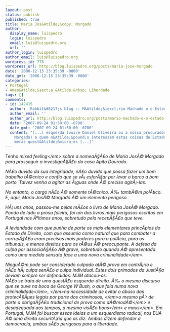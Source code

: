 ```yaml
---
layout: post
status: publish
published: true
title: Maria Jos&Atilde;&copy; Morgado
author:
  display_name: luispedro
  login: luispedro
  email: luis@luispedro.org
  url: ''
author_login: luispedro
author_email: luis@luispedro.org
wordpress_id: 778
wordpress_url: http://blog.luispedro.org/posts/maria-jose-morgado
date: '2006-12-15 23:35:39 -0800'
date_gmt: '2006-12-15 23:35:39 -0800'
categories:
- Portugal
- Amea&Atilde;&sect;a &Atilde;&nbsp; Liberdade
tags: []
comments:
- id: 142415
  author: 'Rabbit&#8217;s blog :: M&Atilde;&iexcl;rio Machado e o Estado de Direito'
  author_email: ''
  author_url: http://blog.luispedro.org/posts/mario-machado-e-o-estado-de-direito
  date: '2007-09-24 01:50:00 -0700'
  date_gmt: '2007-09-24 01:50:00 -0700'
  content: "[...] esquerda (voire Daniel Oliveira ou a nossa procuradora, Maria Jos&Atilde;&copy;
    Morgado) a quem n&Atilde;&pound;o interessam estas coisas do Estado de Direito,
    meras quest&Atilde;&micro;es [...]"
---
```

<p>Tenho <em>mixed feeling<&#47;em> sobre a nomea&Atilde;&sect;&Atilde;&pound;o de Maria Jos&Atilde;&copy; Morgado para prosseguir a investiga&Atilde;&sect;&Atilde;&pound;o do caso Apito Dourado.</p>
<p>N&Atilde;&pound;o duvido da sua integridade, n&Atilde;&pound;o duvido que possa fazer um bom trabalho t&Atilde;&copy;cnico e confio que se v&Atilde;&iexcl; esfor&Atilde;&sect;ar por levar o barco a bom porto. Talvez venha a agitar as &Atilde;&iexcl;guas onde &Atilde;&copy; preciso agit&Atilde;&iexcl;-las.</p>
<p>No entanto, o cargo n&Atilde;&pound;o &Atilde;&copy; somente t&Atilde;&copy;cnico. &Atilde;&permil; tamb&Atilde;&copy;m pol&Atilde;&shy;tico. E, aqui, Maria Jos&Atilde;&copy; Morgado &Atilde;&copy; um elemento perigoso.</p>
<p>H&Atilde;&iexcl; uns anos, passou-me pelas m&Atilde;&pound;os o livro de Maria Jos&Atilde;&copy; Morgado. Pondo de lado a prosa foleira, foi um dos livros mais perigosos escritos em Portugal nos &Atilde;&ordm;ltimos anos, sobretudo pela recep&Atilde;&sect;&Atilde;&pound;o que teve.</p>
<p>A leviandade com que punha de parte os mais elementares princ&Atilde;&shy;pios do Estado de Direito, com que assumia como natural que para combater a corrup&Atilde;&sect;&Atilde;&pound;o eram precisos mais poderes para a pol&Atilde;&shy;cia, para os tribunais, e menos direitos para os r&Atilde;&copy;us &Atilde;&copy; preocupante. A defesa da culpa por associa&Atilde;&sect;&Atilde;&pound;o &Atilde;&copy; grave, sobretudo quando &Atilde;&copy; apresentada como uma medida sensata face a uma <em>nova criminalidade<&#47;em>.</p>
<p>Ningu&Atilde;&copy;m pode ser considerado culpado at&Atilde;&copy; prova em contr&Atilde;&iexcl;rio e n&Atilde;&pound;o h&Atilde;&iexcl; culpa sen&Atilde;&pound;o a culpa individual. Estes dois primados da Justi&Atilde;&sect;a deviam sempre ser defendidos. MJM atacou-os.<br />
N&Atilde;&pound;o se trata de uma quest&Atilde;&pound;o esquerda-direita. &Atilde;&permil; o mesmo discurso que se ouve na boca de George W Bush, o que fala <em>numa nova criminalidade<&#47;em><em>, <&#47;em>na necessidade de evitar o<em> abuso das protec&Atilde;&sect;&Atilde;&micro;es legais por parte dos criminosos, <&#47;em>o mesmo p&Atilde;&acute;r de parte a obriga&Atilde;&sect;&Atilde;&pound;o tradicional de prova como <em>d&Atilde;&copy;mod&Atilde;&copy;<&#47;em> e desadequada aos tempos, a mesma vis&Atilde;&pound;o <em>bons<&#47;em> e <em>maus<&#47;em>. Em Portugal, MJM foi buscar essas ideias a um esquerdismo radical, nos EUA &Atilde;&copy; uma direita securit&Atilde;&iexcl;ria que as diz. Ambas dizem defender a democracia, ambas s&Atilde;&pound;o perigosas para a liberdade.</p>
